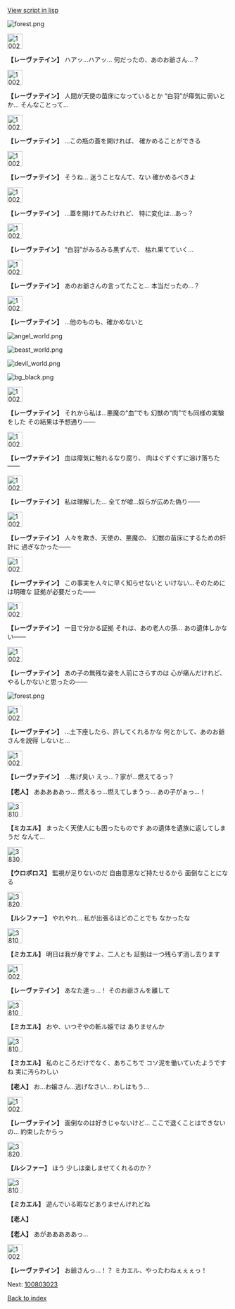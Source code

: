 [View script in lisp](../scripts/100803011.txt)

![forest.png](../images/backgrounds/forest.png)

<img src="../images/units/100221.png" alt="100221.png" height="34"/>

**【レーヴァテイン】**
ハアッ…ハアッ…
何だったの、あのお爺さん…？

<img src="../images/units/100221.png" alt="100221.png" height="34"/>

**【レーヴァテイン】**
人間が天使の苗床になっているとか
“白羽”が瘴気に弱いとか…
そんなことって…

<img src="../images/units/100221.png" alt="100221.png" height="34"/>

**【レーヴァテイン】**
…この瓶の蓋を開ければ、
確かめることができる

<img src="../images/units/100221.png" alt="100221.png" height="34"/>

**【レーヴァテイン】**
そうね…
迷うことなんて、ない
確かめるべきよ

<img src="../images/units/100221.png" alt="100221.png" height="34"/>

**【レーヴァテイン】**
…蓋を開けてみたけれど、
特に変化は…あっ？

<img src="../images/units/100221.png" alt="100221.png" height="34"/>

**【レーヴァテイン】**
“白羽”がみるみる黒ずんで、
枯れ果てていく…

<img src="../images/units/100221.png" alt="100221.png" height="34"/>

**【レーヴァテイン】**
あのお爺さんの言ってたこと…
本当だったの…？

<img src="../images/units/100221.png" alt="100221.png" height="34"/>

**【レーヴァテイン】**
…他のものも、確かめないと

![angel_world.png](../images/backgrounds/angel_world.png)

![beast_world.png](../images/backgrounds/beast_world.png)

![devil_world.png](../images/backgrounds/devil_world.png)

![bg_black.png](../images/backgrounds/bg_black.png)

<img src="../images/units/100221.png" alt="100221.png" height="34"/>

**【レーヴァテイン】**
それから私は…悪魔の“血”でも
幻獣の“肉”でも同様の実験をした
その結果は予想通り――

<img src="../images/units/100221.png" alt="100221.png" height="34"/>

**【レーヴァテイン】**
血は瘴気に触れるなり腐り、
肉はぐずぐずに溶け落ちた――

<img src="../images/units/100221.png" alt="100221.png" height="34"/>

**【レーヴァテイン】**
私は理解した…
全てが嘘…奴らが広めた偽り――

<img src="../images/units/100221.png" alt="100221.png" height="34"/>

**【レーヴァテイン】**
人々を欺き、天使の、悪魔の、
幻獣の苗床にするための奸計に
過ぎなかった――

<img src="../images/units/100221.png" alt="100221.png" height="34"/>

**【レーヴァテイン】**
この事実を人々に早く知らせないと
いけない…そのためには明確な
証拠が必要だった――

<img src="../images/units/100221.png" alt="100221.png" height="34"/>

**【レーヴァテイン】**
一目で分かる証拠
それは、あの老人の孫…
あの遺体しかない――

<img src="../images/units/100221.png" alt="100221.png" height="34"/>

**【レーヴァテイン】**
あの子の無残な姿を人前にさらすのは
心が痛んだけれど、
やるしかないと思ったの――

![forest.png](../images/backgrounds/forest.png)

<img src="../images/units/100221.png" alt="100221.png" height="34"/>

**【レーヴァテイン】**
…土下座したら、許してくれるかな
何とかして、あのお爺さんを説得
しないと…

<img src="../images/units/100221.png" alt="100221.png" height="34"/>

**【レーヴァテイン】**
…焦げ臭い
えっ…？家が…燃えてるっ？

**【老人】**
あああああっ…
燃えるっ…燃えてしまうっ…
あの子がぁっ…！

<img src="../images/units/3810008.png" alt="3810008.png" height="34"/>

**【ミカエル】**
まったく天使人にも困ったものです
あの遺体を遺族に返してしまうだ
なんて…

<img src="../images/units/3830008.png" alt="3830008.png" height="34"/>

**【ウロボロス】**
監視が足りないのだ
自由意思など持たせるから
面倒なことになる

<img src="../images/units/3820008.png" alt="3820008.png" height="34"/>

**【ルシファー】**
やれやれ…
私が出張るほどのことでも
なかったな

<img src="../images/units/3810008.png" alt="3810008.png" height="34"/>

**【ミカエル】**
明日は我が身ですよ、二人とも
証拠は一つ残らず消し去ります

<img src="../images/units/100221.png" alt="100221.png" height="34"/>

**【レーヴァテイン】**
あなた達っ…！
そのお爺さんを離して

<img src="../images/units/3810008.png" alt="3810008.png" height="34"/>

**【ミカエル】**
おや、いつぞやの斬ル姫では
ありませんか

<img src="../images/units/3810008.png" alt="3810008.png" height="34"/>

**【ミカエル】**
私のところだけでなく、あちこちで
コソ泥を働いていたようですね
実に汚らわしい

**【老人】**
お…お嬢さん…逃げなさい…
わしはもう…

<img src="../images/units/100221.png" alt="100221.png" height="34"/>

**【レーヴァテイン】**
面倒なのは好きじゃないけど…
ここで退くことはできないの…
約束したからっ

<img src="../images/units/3820008.png" alt="3820008.png" height="34"/>

**【ルシファー】**
ほう
少しは楽しませてくれるのか？

<img src="../images/units/3810008.png" alt="3810008.png" height="34"/>

**【ミカエル】**
遊んでいる暇などありませんけれどね

**【老人】**

**【老人】**
あがあああああっ…

<img src="../images/units/100221.png" alt="100221.png" height="34"/>

**【レーヴァテイン】**
お爺さんっ…！？
ミカエル、やったわねぇぇぇっ！

Next: [100803023](100803023.md)

[Back to index](index.md)
